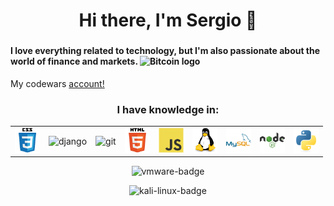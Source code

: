 <h1 align="center">Hi there, I'm Sergio 👋</h1> 
<h3 I'm a passionate developer who loves to code and learn new things everyday.</h3>


<h4 align="left">I love everything related to technology, but I'm also passionate about the world of finance and markets. <img src="https://upload.wikimedia.org/wikipedia/commons/thumb/4/46/Bitcoin.svg/150px-Bitcoin.svg.png" alt="Bitcoin logo" style="width:20px; height:20px;"></h4>


<p>My codewars <a href="https://www.codewars.com/users/Srg-cr">account!</a></p>


<h3 align="center">I have knowledge in:</h3>

<p align="center">
  <table>
    <tr>
      <td><img src="https://raw.githubusercontent.com/devicons/devicon/master/icons/css3/css3-original-wordmark.svg" alt="css3" width="40" height="40" margin="0 15px"/></td>
      <td><img src="https://cdn.worldvectorlogo.com/logos/django.svg" alt="django" width="40" height="40" margin="0 15px"/></td>
      <td><img src="https://www.vectorlogo.zone/logos/git-scm/git-scm-icon.svg" alt="git" width="40" height="40" margin="0 15px"/></td>
      <td><img src="https://raw.githubusercontent.com/devicons/devicon/master/icons/html5/html5-original-wordmark.svg" alt="html5" width="40" height="40" margin="0 15px"/></td>
      <td><img src="https://raw.githubusercontent.com/devicons/devicon/master/icons/javascript/javascript-original.svg" alt="javascript" width="40" height="40" margin="0 15px"/></td>
      <td><img src="https://raw.githubusercontent.com/devicons/devicon/master/icons/linux/linux-original.svg" alt="linux" width="40" height="40" margin="0 15px"/></td>
      <td><img src="https://raw.githubusercontent.com/devicons/devicon/master/icons/mysql/mysql-original-wordmark.svg" alt="mysql" width="40" height="40" margin="0 15px"/></td>
      <td><img src="https://raw.githubusercontent.com/devicons/devicon/master/icons/nodejs/nodejs-original-wordmark.svg" alt="nodejs" width="40" height="40" margin="0 15px"/></td>
      <td><img src="https://raw.githubusercontent.com/devicons/devicon/master/icons/python/python-original.svg" alt="python" width="40" height="40" margin="0 15px"/></td>
    </tr>
  </table>
</p>



<p align="center"><img src="https://img.shields.io/badge/VMware-231f20?style=for-the-badge&logo=VMware&logoColor=white" alt="vmware-badge"</p>
<p align="center"><img src="https://img.shields.io/badge/Kali_Linux-557C94?style=for-the-badge&logo=kali-linux&logoColor=white" alt="kali-linux-badge"></p>


<!--
**Serg-crypto/Serg-crypto** is a ✨ _special_ ✨ repository because its `README.md` (this file) appears on your GitHub profile.

Here are some ideas to get you started:

- 🔭 I’m currently working on ...
- 🌱 I’m currently learning ...
- 👯 I’m looking to collaborate on ...
- 🤔 I’m looking for help with ...
- 💬 Ask me about ...
- 📫 How to reach me: ...
- 😄 Pronouns: ...
- ⚡ Fun fact: ...
-->
